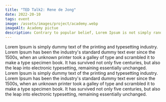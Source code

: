 ```yaml
---
title: "TED Talk2: Rene de Jong"
date: 2022-20-10
tags: event
image: /assets/images/project/academy.webp
imageAlt: Academy pictue
description: Contrary to popular belief, Lorem Ipsum is not simply random text. It has roots in a piece of classical Latin literature
---
```


Lorem Ipsum is simply dummy text of the printing and typesetting industry. Lorem Ipsum has been the industry's standard
dummy text ever since the 1500s, when an unknown printer took a galley of type and scrambled it to make a type specimen
book. It has survived not only five centuries, but also the leap into electronic typesetting, remaining essentially
unchanged. Lorem Ipsum is simply dummy text of the printing and typesetting industry. Lorem Ipsum has been the
industry's standard dummy text ever since the 1500s, when an unknown printer took a galley of type and scrambled it to
make a type specimen book. It has survived not only five centuries, but also the leap into electronic typesetting,
remaining essentially unchanged.
